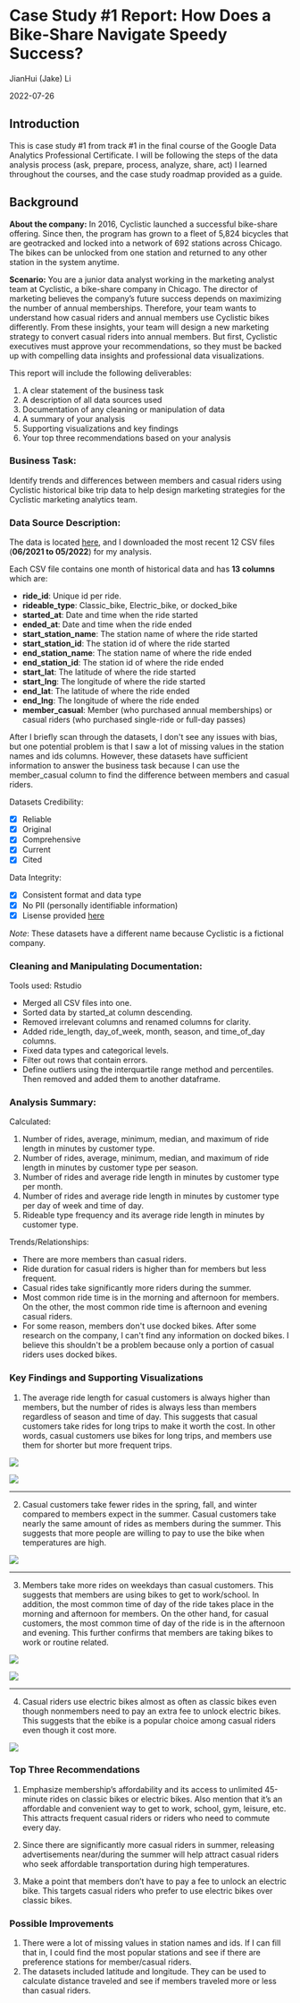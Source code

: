 Case Study \#1 Report: How Does a Bike-Share Navigate Speedy Success?
================
JianHui (Jake) Li

2022-07-26

## Introduction

This is case study #1 from track #1 in the final course of the Google Data Analytics Professional Certificate. I will be following the steps of the data analysis process (ask, prepare, process, analyze, share, act) I learned throughout the courses, and the case study roadmap provided as a guide.

## Background

**About the company:**
In 2016, Cyclistic launched a successful bike-share offering. Since then, the program has grown to a fleet of 5,824 bicycles that are geotracked and locked into a network of 692 stations across Chicago. The bikes can be unlocked from one station and returned to any other station in the system anytime.

**Scenario:**
You are a junior data analyst working in the marketing analyst team at Cyclistic, a bike-share company in Chicago. The director of marketing believes the company’s future success depends on maximizing the number of annual memberships. Therefore, your team wants to understand how casual riders and annual members use Cyclistic bikes differently. From these insights, your team will design a new marketing strategy to convert casual riders into annual members. But first, Cyclistic executives must approve your recommendations, so they must be backed up with compelling data insights and professional data visualizations.

This report will include the following deliverables:

1.  A clear statement of the business task
2.  A description of all data sources used
3.  Documentation of any cleaning or manipulation of data
4.  A summary of your analysis
5.  Supporting visualizations and key findings
6.  Your top three recommendations based on your analysis

### Business Task:

Identify trends and differences between members and casual riders using Cyclistic historical bike trip data to help design marketing strategies for the Cyclistic marketing analytics team.

### Data Source Description:

The data is located [here](https://divvy-tripdata.s3.amazonaws.com/index.html), and I downloaded the most recent 12 CSV files (**06/2021 to 05/2022**) for my analysis. 

Each CSV file contains one month of historical data and has **13 columns** which are:

-   **ride_id**: Unique id per ride.
-   **rideable_type**: Classic_bike, Electric_bike, or docked_bike
-   **started_at**: Date and time when the ride started
-   **ended_at**: Date and time when the ride ended
-   **start_station_name**: The station name of where the ride started
-   **start_station_id**: The station id of where the ride started
-   **end_station_name**: The station name of where the ride ended
-   **end_station_id**: The station id of where the ride ended
-   **start_lat**: The latitude of where the ride started
-   **start_lng**: The longitude of where the ride started
-   **end_lat**: The latitude of where the ride ended
-   **end_lng**: The longitude of where the ride ended
-   **member_casual**: Member (who purchased annual memberships) or
    casual riders (who purchased single-ride or full-day passes)

After I briefly scan through the datasets, I don't see any issues with bias, but one potential problem is that I saw a lot of missing values in the station names and ids columns. However, these datasets have sufficient information to answer the business task because I can use the member_casual column to find the difference between members and casual riders.

Datasets Credibility: 
- [x] Reliable
- [x] Original
- [x] Comprehensive
- [x] Current
- [x] Cited 

Data Integrity:
- [x] Consistent format and data type
- [x] No PII (personally identifiable information)
- [x] Lisense provided [here](https://www.divvybikes.com/data-license-agreement)

*Note*: These datasets have a different name because Cyclistic is a fictional company.

### Cleaning and Manipulating Documentation:

Tools used: Rstudio
- Merged all CSV files into one.
- Sorted data by started_at column descending.
- Removed irrelevant columns and renamed columns for clarity.
- Added ride_length, day_of_week, month, season, and time_of_day columns.
- Fixed data types and categorical levels.
- Filter out rows that contain errors.
- Define outliers using the interquartile range method and percentiles. Then removed and added them to another dataframe.

### Analysis Summary:

Calculated:

1) Number of rides, average, minimum, median, and maximum of ride length in minutes by customer type.
2) Number of rides, average, minimum, median, and maximum of ride length in minutes by customer type per season.
3) Number of rides and average ride length in minutes by customer type per month.
4) Number of rides and average ride length in minutes by customer type per day of week and time of day.
5) Rideable type frequency and its average ride length in minutes by customer type.

Trends/Relationships:
- There are more members than casual riders.
- Ride duration for casual riders is higher than for members but less frequent.
- Casual rides take significantly more riders during the summer.
- Most common ride time is in the morning and afternoon for members. On the other, the most common ride time is afternoon and evening casual riders.
- For some reason, members don't use docked bikes. After some research on the company, I can't find any information on docked bikes. I believe this shouldn't be a problem because only a portion of casual riders uses docked bikes.

### Key Findings and Supporting Visualizations

1)  The average ride length for casual customers is always higher than members, but the number of rides is always less than members regardless of season and time of day. This suggests that casual customers take rides for long trips to make it worth the cost. In other words, casual customers use bikes for long trips, and members use them for shorter but more frequent trips.

![](Viz/Finding_1_a.png)

![](Viz/Finding_1_b.png)

------------------------------------------------------------------------

2)  Casual customers take fewer rides in the spring, fall, and winter compared to members expect in the summer. Casual customers take nearly the same amount of rides as members during the summer. This suggests that more people are willing to pay to use the bike when temperatures are high.

![](Viz/Finding_2.png)

------------------------------------------------------------------------

3)  Members take more rides on weekdays than casual customers. This suggests that members are using bikes to get to work/school. In addition, the most common time of day of the ride takes place in the morning and afternoon for members. On the other hand, for casual customers, the most common time of day of the ride is in the afternoon and evening. This further confirms that members are taking bikes to work or routine related.

![](Viz/Finding_3_a.png)

![](Viz/Finding_3_b.png)

------------------------------------------------------------------------

4)  Casual riders use electric bikes almost as often as classic bikes even though nonmembers need to pay an extra fee to unlock electric bikes. This suggests that the ebike is a popular choice among casual riders even though it cost more.

![](Viz/Finding_4.png)

### Top Three Recommendations

1)  Emphasize membership’s affordability and its access to unlimited 45-minute rides on classic bikes or electric bikes. Also mention that it’s an affordable and convenient way to get to work, school, gym, leisure, etc. This attracts frequent casual riders or riders who need to commute every day.

2)  Since there are significantly more casual riders in summer, releasing advertisements near/during the summer will help attract casual riders who seek affordable transportation during high temperatures.

3)  Make a point that members don’t have to pay a fee to unlock an electric bike. This targets casual riders who prefer to use electric bikes over classic bikes.

### Possible Improvements

1) There were a lot of missing values in station names and ids. If I can fill that in, I could find the most popular stations and see if there are preference stations for member/casual riders.
2) The datasets included latitude and longitude. They can be used to calculate distance traveled and see if members traveled more or less than casual riders.

